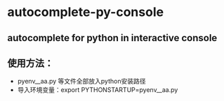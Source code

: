 # autocomplete-py-console
## autocomplete for python in interactive console

## 使用方法：
- pyenv__aa.py 等文件全部放入python安装路径
- 导入环境变量：export PYTHONSTARTUP=pyenv__aa.py
